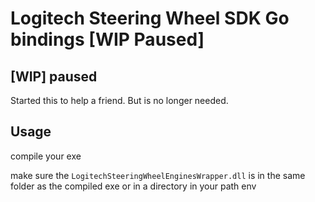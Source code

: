 # Logitech Steering Wheel SDK Go bindings [WIP Paused]

## [WIP] paused
Started this to help a friend.
But is no longer needed.


## Usage
compile your exe 

make sure the `LogitechSteeringWheelEnginesWrapper.dll` is in the same folder as the compiled exe or in a directory in your path env

